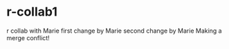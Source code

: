 # r-collab1
r collab with Marie
first change by Marie
second change by Marie
Making a merge conflict!